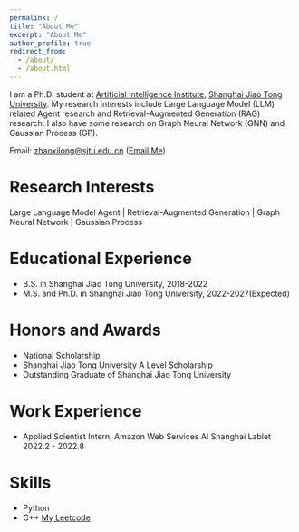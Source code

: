 ```yaml
---
permalink: /
title: "About Me"
excerpt: "About Me"
author_profile: true
redirect_from: 
  - /about/
  - /about.html
---
```



I am a Ph.D. student at [Artificial Intelligence Institute](https://ai.sjtu.edu.cn/), [Shanghai Jiao Tong University](https://www.sjtu.edu.cn/). My research interests include Large Language Model (LLM) related Agent research and Retrieval-Augmented Generation (RAG) research. I also have some research on Graph Neural Network (GNN) and Gaussian Process (GP). 

<!-- You can find my CV here:[Xilong Zhao's Curriculum Vitae](../assets/) -->
Email: zhaoxilong@sjtu.edu.cn ([Email Me](mailto:zhaoxilong@sjtu.edu.cn))

Research Interests
======
Large Language Model Agent | Retrieval-Augmented Generation |  Graph Neural Network | Gaussian Process

Educational Experience
======
* B.S. in Shanghai Jiao Tong University, 2018-2022 
* M.S. and Ph.D. in Shanghai Jiao Tong University, 2022-2027(Expected)  

Honors and Awards
======
* National Scholarship
* Shanghai Jiao Tong University A Level Scholarship
* Outstanding Graduate of Shanghai Jiao Tong University

Work Experience
======
* Applied Scientist Intern, Amazon Web Services AI Shanghai Lablet 2022.2 - 2022.8

Skills
======
* Python
* C++ 
[My Leetcode](https://leetcode.cn/u/billzxl/)

